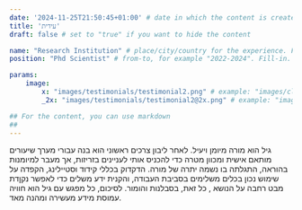```yaml
---
date: '2024-11-25T21:50:45+01:00' # date in which the content is created - defaults to "today"
title: 'עידית'
draft: false # set to "true" if you want to hide the content 

name: "Research Institution" # place/city/country for the experience. Fill-in.
position: "Phd Scientist" # from-to, for example "2022-2024". Fill-in.

params:
    image:
        x: "images/testimonials/testimonial2.png" # example: "images/clients/asgardia.png"
        _2x: "images/testimonials/testimonial2@2x.png" # example: "images/clients/asgardia@2x.png"

## For the content, you can use markdown
##
---
```


גיל הוא מורה מיומן ויעיל.  לאחר  ליבון צרכים ראשוני  הוא בנה עבורי מערך שיעורים מותאם אישית ומכוון מטרה   כדי להכניס אותי לעניינים בזריזות, אך מעבר למיומנות בהוראה,  התגלתה בו נשמה יתרה של מורה. הדקדוק בכללי  קידוד וסטיילינג, הקפדה על שימוש נכון בכלים משלימים  בסביבת העבודה, והקנית ידע משלים כדי לאפשר נקןדת מבט רחבה על הנושא , כל זאת, בסבלנות והומור. לסיכום, כל מפגש עם גיל הוא חוויה עמוסת מידע  מעשירה ומהנה מאד.